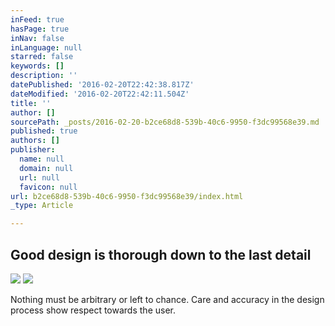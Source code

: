```yaml
---
inFeed: true
hasPage: true
inNav: false
inLanguage: null
starred: false
keywords: []
description: ''
datePublished: '2016-02-20T22:42:38.817Z'
dateModified: '2016-02-20T22:42:11.504Z'
title: ''
author: []
sourcePath: _posts/2016-02-20-b2ce68d8-539b-40c6-9950-f3dc99568e39.md
published: true
authors: []
publisher:
  name: null
  domain: null
  url: null
  favicon: null
url: b2ce68d8-539b-40c6-9950-f3dc99568e39/index.html
_type: Article

---
```

## Good design is thorough down to the last detail
![](https://the-grid-user-content.s3-us-west-2.amazonaws.com/6f959e38-23d5-4667-a4ab-a6ac3fc56ac6.jpg)
![](https://the-grid-user-content.s3-us-west-2.amazonaws.com/5a6e03e2-ab1b-4e67-a686-3fa6b368b12d.jpg)

Nothing must be arbitrary or left to chance. Care and accuracy in the design process show respect towards the user.